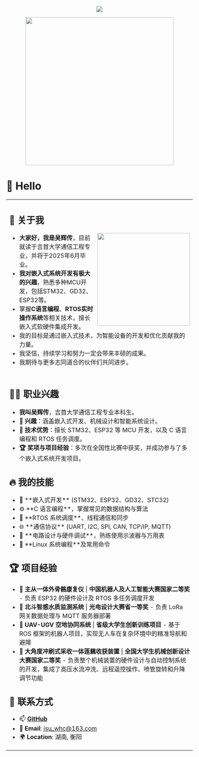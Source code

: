 <div align="center">
  
  <!-- dynamic typing effect 动态打字效果 -->
  <div align="center">
    <a href="https://blog.sunguoqi.com/">
      <img src="https://readme-typing-svg.herokuapp.com/?lines=Hello%2C%20World!;吴同学祝您今天愉快!&center=true&size=27" />
    </a>
  </div>

  <!-- knock code pictures 敲代码的图片 -->
  <img src="https://cdn.jsdelivr.net/gh/sun0225SUN/sun0225SUN/assets/images/coding.gif" width="400"/><br>

</div>

# 🙋 Hello

<table> 
<tr>
<td>
  
## 🤺 关于我

<img align="right" width="250" src="https://cdn.jsdelivr.net/gh/sun0225SUN/sun0225SUN/assets/images/hi.gif" />

- **大家好，我是吴辉传**，目前就读于吉首大学通信工程专业，并将于2025年6月毕业。  
- **我对嵌入式系统开发有极大的兴趣**，熟悉多种MCU开发，包括STM32、GD32、ESP32等。  
- 掌握**C语言编程**、**RTOS实时操作系统**等相关技术，擅长嵌入式软硬件集成开发。  
- 我的目标是通过嵌入式技术，为智能设备的开发和优化贡献我的力量。  
- 我坚信，持续学习和努力一定会带来丰硕的成果。  
- 我期待与更多志同道合的伙伴们共同进步。

</td>
</tr> 
<tr>
<td>

## 👨‍💻 职业兴趣

- **我叫吴辉传**，吉首大学通信工程专业本科生。  
- **🎯 兴趣**：涵盖嵌入式开发、机械设计和智能系统设计。  
- **🚀 技术优势**：擅长 STM32、ESP32 等 MCU 开发，以及 C 语言编程和 RTOS 任务调度。  
- **🏆 奖项与项目经验**：多次在全国性比赛中获奖，并成功参与了多个嵌入式系统开发项目。  

## 🔥 我的技能

<ul> 
  <li>🦾 **嵌入式开发** (STM32、ESP32、GD32、STC32)</li> 
  <li>⚙️ **C 语言编程**，掌握常见的数据结构与算法</li> 
  <li>🧩 **RTOS 系统调度**、线程通信和同步</li> 
  <li>🌐 **通信协议** (UART, I2C, SPI, CAN, TCP/IP, MQTT)</li> 
  <li>🔋 **电路设计与硬件调试**，熟练使用示波器与万用表</li> 
  <li>🚀 **Linux 系统编程**及常用命令</li> 
</ul>

## 🏆 项目经验

<ul> 
  <li>🤖 <strong>主从一体外骨骼康复仪</strong> | <strong>中国机器人及人工智能大赛国家二等奖</strong>  
      - 负责 ESP32 的硬件设计及 RTOS 多任务调度开发</li> 
  <li>🌊 <strong>北斗智感水质监测系统</strong> | <strong>光电设计大赛省一等奖</strong>  
      - 负责 LoRa 网关数据处理与 MQTT 服务器部署</li> 
  <li>🚁 <strong>UAV-UGV 空地协同系统</strong> | <strong>省级大学生创新训练项目</strong>  
      - 基于 ROS 框架的机器人项目，实现无人车在复杂环境中的精准导航和避障</li> 
  <li>🚜 <strong>大角度冲刷式采收一体莲藕收获装置</strong> | <strong>全国大学生机械创新设计大赛国家二等奖</strong>  
      - 负责整个机械装置的硬件设计与自动控制系统的开发，集成了高压水流冲洗、远程遥控操作、喷管旋转和升降调节功能</li> 
</ul>


## 🤖 联系方式

- 📫 **[GitHub](https://github.com/whc-coder)**  
- 📧 **Email**: jsu_whc@163.com  
- 🌍 **Location**: 湖南, 衡阳  

</td>
</tr>
</table>
